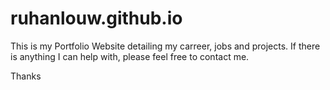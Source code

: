 # ruhanlouw.github.io

This is my Portfolio Website detailing my carreer, jobs and projects.
If there is anything I can help with, please feel free to contact me.

Thanks
